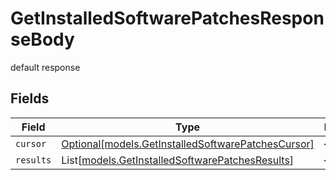 # GetInstalledSoftwarePatchesResponseBody

default response


## Fields

| Field                                                                                                | Type                                                                                                 | Required                                                                                             | Description                                                                                          |
| ---------------------------------------------------------------------------------------------------- | ---------------------------------------------------------------------------------------------------- | ---------------------------------------------------------------------------------------------------- | ---------------------------------------------------------------------------------------------------- |
| `cursor`                                                                                             | [Optional[models.GetInstalledSoftwarePatchesCursor]](../models/getinstalledsoftwarepatchescursor.md) | :heavy_minus_sign:                                                                                   | N/A                                                                                                  |
| `results`                                                                                            | List[[models.GetInstalledSoftwarePatchesResults](../models/getinstalledsoftwarepatchesresults.md)]   | :heavy_minus_sign:                                                                                   | N/A                                                                                                  |